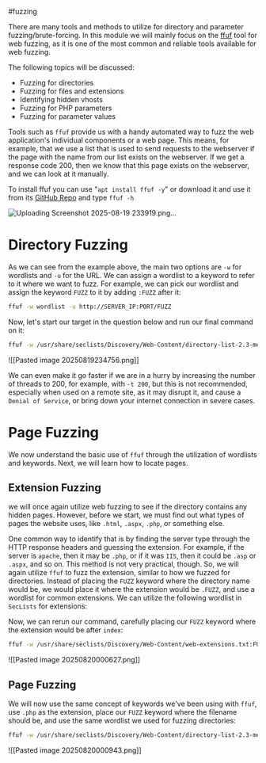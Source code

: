 #fuzzing

There are many tools and methods to utilize for directory and parameter fuzzing/brute-forcing. In this module we will mainly focus on the [ffuf](https://github.com/ffuf/ffuf) tool for web fuzzing, as it is one of the most common and reliable tools available for web fuzzing.

The following topics will be discussed:

- Fuzzing for directories
- Fuzzing for files and extensions
- Identifying hidden vhosts
- Fuzzing for PHP parameters
- Fuzzing for parameter values

Tools such as `ffuf` provide us with a handy automated way to fuzz the web application's individual components or a web page. This means, for example, that we use a list that is used to send requests to the webserver if the page with the name from our list exists on the webserver. If we get a response code 200, then we know that this page exists on the webserver, and we can look at it manually.

To install ffuf you can use "`apt install ffuf -y`" or download it and use it from its [GitHub Repo](https://github.com/ffuf/ffuf.git)
and type `ffuf -h`

![Uploading Screenshot 2025-08-19 233919.png…]()

# Directory Fuzzing

As we can see from the example above, the main two options are `-w` for wordlists and `-u` for the URL. We can assign a wordlist to a keyword to refer to it where we want to fuzz. For example, we can pick our wordlist and assign the keyword `FUZZ` to it by adding `:FUZZ` after it:

```sh
ffuf -w wordlist -u http://SERVER_IP:PORT/FUZZ
```

Now, let's start our target in the question below and run our final command on it:

```sh
ffuf -w /usr/share/seclists/Discovery/Web-Content/directory-list-2.3-medium.txt:FUZZ -u http://$target/FUZZ
```

![[Pasted image 20250819234756.png]]

We can even make it go faster if we are in a hurry by increasing the number of threads to 200, for example, with `-t 200`, but this is not recommended, especially when used on a remote site, as it may disrupt it, and cause a `Denial of Service`, or bring down your internet connection in severe cases. 

# Page Fuzzing

We now understand the basic use of `ffuf` through the utilization of wordlists and keywords. Next, we will learn how to locate pages.

## Extension Fuzzing

we will once again utilize web fuzzing to see if the directory contains any hidden pages. However, before we start, we must find out what types of pages the website uses, like `.html`, `.aspx`, `.php`, or something else.

One common way to identify that is by finding the server type through the HTTP response headers and guessing the extension. For example, if the server is `apache`, then it may be `.php`, or if it was `IIS`, then it could be `.asp` or `.aspx`, and so on. This method is not very practical, though. So, we will again utilize `ffuf` to fuzz the extension, similar to how we fuzzed for directories. Instead of placing the `FUZZ` keyword where the directory name would be, we would place it where the extension would be `.FUZZ`, and use a wordlist for common extensions. We can utilize the following wordlist in `SecLists` for extensions:

Now, we can rerun our command, carefully placing our `FUZZ` keyword where the extension would be after `index`:

```sh
ffuf -w /usr/share/seclists/Discovery/Web-Content/web-extensions.txt:FUZZ -u http://$target/indexFUZZ
```

![[Pasted image 20250820000627.png]]

## Page Fuzzing

We will now use the same concept of keywords we've been using with `ffuf`, use `.php` as the extension, place our `FUZZ` keyword where the filename should be, and use the same wordlist we used for fuzzing directories:

```sh
ffuf -w /usr/share/seclists/Discovery/Web-Content/directory-list-2.3-medium.txt:FUZZ -u http://$target/FUZZ.php
```

![[Pasted image 20250820000943.png]]


